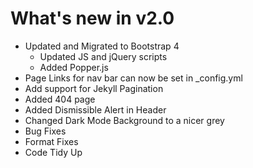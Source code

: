 # What's new in v2.0

- Updated and Migrated to Bootstrap 4
	- Updated JS and jQuery scripts
	- Added Popper.js 
- Page Links for nav bar can now be set in _config.yml
- Add support for Jekyll Pagination 
- Added 404 page
- Added Dismissible Alert in Header
- Changed Dark Mode Background to a nicer grey
- Bug Fixes
- Format Fixes
- Code Tidy Up